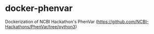 # docker-phenvar
Dockerization of NCBI Hackathon's PhenVar (https://github.com/NCBI-Hackathons/PhenVar/tree/python3)

